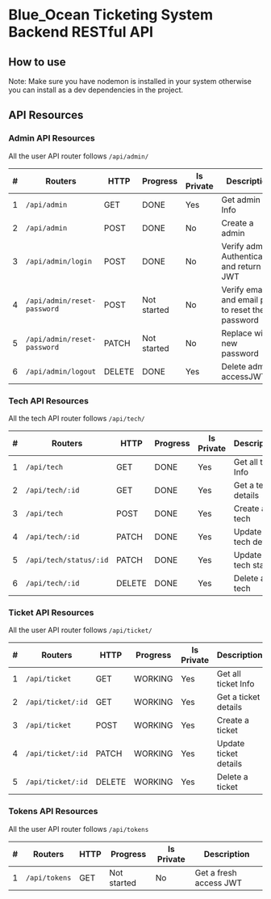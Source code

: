 # Blue_Ocean Ticketing System Backend RESTful API


## How to use



Note: Make sure you have nodemon is installed in your system otherwise you can install as a dev dependencies in the project.

## API Resources

### Admin API Resources

All the user API router follows `/api/admin/`

| #   | Routers                     | HTTP   | Progress    | Is Private | Description                                      |
| --- | --------------------------- | ------ | ----------- | ---------- | ------------------------------------------------ |
| 1   | `/api/admin`                | GET    | DONE        | Yes        | Get admin Info                                   |
| 2   | `/api/admin`                | POST   | DONE        | No         | Create a admin                                   |
| 3   | `/api/admin/login`          | POST   | DONE        | No         | Verify admin Authentication and return JWT       |
| 4   | `/api/admin/reset-password` | POST   | Not started | No         | Verify email and email pin to reset the password |
| 5   | `/api/admin/reset-password` | PATCH  | Not started | No         | Replace with new password                        |
| 6   | `/api/admin/logout`         | DELETE | DONE        | Yes        | Delete admin accessJWT                           |


### Tech API Resources

All the tech API router follows `/api/tech/`

| #   | Routers                     | HTTP   | Progress | Is Private | Description                                      |
| --- | --------------------------- | ------ | -------- | ---------- | ------------------------------------------------ |
| 1   | `/api/tech`                 | GET    | DONE     | Yes        | Get all tech Info                                |
| 2   | `/api/tech/:id`             | GET    | DONE     | Yes        | Get a tech details                               |
| 3   | `/api/tech`                 | POST   | DONE     | Yes        | Create a tech                                    |
| 4   | `/api/tech/:id`             | PATCH  | DONE     | Yes        | Update tech details                              |
| 5   | `/api/tech/status/:id`      | PATCH  | DONE     | Yes        | Update tech status                               |
| 6   | `/api/tech/:id`             | DELETE | DONE     | Yes        | Delete a tech                                    |


### Ticket API Resources

All the user API router follows `/api/ticket/`

| #   | Routers                     | HTTP   | Progress    | Is Private | Description                                      |
| --- | --------------------------- | ------ | ----------- | ---------- | ------------------------------------------------ |
| 1   | `/api/ticket`               | GET    | WORKING     | Yes        | Get all ticket Info                              |
| 2   | `/api/ticket/:id`           | GET    | WORKING     | Yes        | Get a ticket details                             |
| 3   | `/api/ticket`               | POST   | WORKING     | Yes        | Create a ticket                                  |
| 4   | `/api/ticket/:id`           | PATCH  | WORKING     | Yes        | Update ticket details                            |
| 5   | `/api/ticket/:id`           | DELETE | WORKING     | Yes        | Delete a ticket                                  |


### Tokens API Resources

All the user API router follows `/api/tokens`

| #   | Routers      | HTTP | Progress | Is Private | Description            |
| --- | ------------ | ----- | -------- | ---------- | ---------------------- |
| 1   | `/api/tokens` | GET   | Not started     | No         | Get a fresh access JWT |
